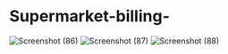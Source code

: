 # Supermarket-billing-
![Screenshot (86)](https://github.com/user-attachments/assets/bf1eae6e-917d-4ee4-a41a-5a5c9109a7bd)
![Screenshot (87)](https://github.com/user-attachments/assets/d402061d-1acc-4ed6-b64c-d8eef09047ab)
![Screenshot (88)](https://github.com/user-attachments/assets/d7f76f4e-a2f8-469e-a25d-7757d73cf9f7)
